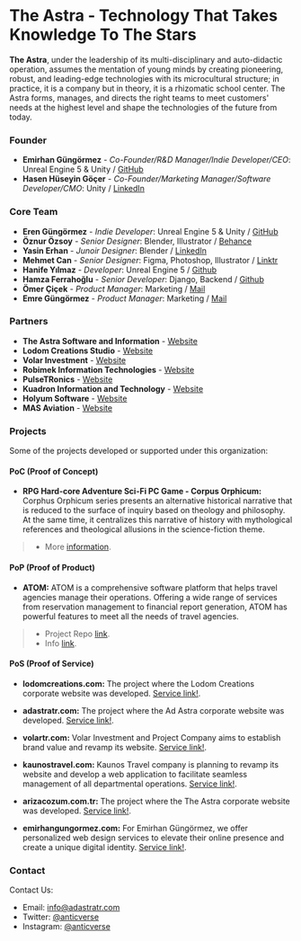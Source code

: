 # The Astra - Technology That Takes Knowledge To The Stars

**The Astra**, under the leadership of its multi-disciplinary and auto-didactic operation, assumes the mentation of young minds by creating pioneering, robust, and leading-edge technologies with its microcultural structure; in practice, it is a company but in theory, it is a rhizomatic school center. The Astra forms, manages, and directs the right teams to meet customers' needs at the highest level and shape the technologies of the future from today.

### Founder
- **Emirhan Güngörmez** - *Co-Founder/R&D Manager/Indie Developer/CEO*: Unreal Engine 5 & Unity / [GitHub](https://github.com/emirhangungormez)
- **Hasen Hüseyin Göçer** - *Co-Founder/Marketing Manager/Software Developer/CMO*: Unity / [LinkedIn](https://www.linkedin.com/in/hasengocer/)

### Core Team
- **Eren Güngörmez** - *Indie Developer*: Unreal Engine 5 & Unity / [GitHub](https://github.com/erengungormez)
- **Öznur Özsoy** - *Senior Designer*: Blender, Illustrator / [Behance](https://www.behance.net/znurzsoy)
- **Yasin Erhan** - *Junoir Designer*: Blender / [LinkedIn](https://www.linkedin.com/in/yasin-erhan/)
- **Mehmet Can** - *Senior Designer*: Figma, Photoshop, Illustrator / [Linktr](https://linktr.ee/canframe)
- **Hanife Yılmaz** - *Developer*: Unreal Engine 5 / [Github](https://github.com/MTMLYNX)
- **Hamza Ferrahoğlu** - *Senior Developer*: Django, Backend / [Github](https://github.com/npcHamza)
- **Ömer Çiçek** - *Product Manager*: Marketing / [Mail](mailto:omer@adastratr.com)
- **Emre Güngörmez** - *Product Manager*: Marketing / [Mail](mailto:emre@adastratr.com)

### Partners
- **The Astra Software and Information** - [Website](https://www.adastratr.com)
- **Lodom Creations Studio** - [Website](https://anticverse.github.io/lodom)
- **Volar Investment** - [Website](https://www.volartr.com)
- **Robimek Information Technologies** - [Website](https://www.robimek.com)
- **PulseTRonics** - [Website](https://pulsetronics.com.tr)
- **Kuadron Information and Technology** - [Website](https://www.kuadron.com)
- **Holyum Software** - [Website](https://www.holyum.com/)
- **MAS Aviation** - [Website](http://mashavacilik.com)

### Projects
Some of the projects developed or supported under this organization:

#### PoC (Proof of Concept)

- **RPG Hard-core Adventure Sci-Fi PC Game - Corpus Orphicum:** Corphus Orphicum series presents an alternative historical narrative that is reduced to the surface of inquiry based on theology and philosophy. At the same time, it centralizes this narrative of history with mythological references and theological allusions in the science-fiction theme.
>  - More [information](https://www.instagram.com/corpusorphicum/).
 
#### PoP (Proof of Product)
- **ATOM:** ATOM is a comprehensive software platform that helps travel agencies manage their operations. Offering a wide range of services from reservation management to financial report generation, ATOM has powerful features to meet all the needs of travel agencies.
>  - Project Repo [link](https://github.com/adastratr/atom).
>  - Info [link](https://adastratr.com/blog/atom).


#### PoS (Proof of Service)

- **lodomcreations.com:** The project where the Lodom Creations corporate website was developed. [Service link!](https://github.com/anticverse/lodom).

- **adastratr.com:** The project where the Ad Astra corporate website was developed. [Service link!](https://adastratr.com).
 
- **volartr.com:** Volar Investment and Project Company aims to establish brand value and revamp its website. [Service link!](https://volartr.com). 

- **kaunostravel.com:** Kaunos Travel company is planning to revamp its website and develop a web application to facilitate seamless management of all departmental operations. [Service link!](https://kaunostravel.com).
 
- **arizacozum.com.tr:** The project where the The Astra corporate website was developed. [Service link!](https://arizacozum.com.tr).
 
- **emirhangungormez.com:** For Emirhan Güngörmez, we offer personalized web design services to elevate their online presence and create a unique digital identity. [Service link!](https://emirhangungormez.com).

### Contact

Contact Us:

- Email: [info@adastratr.com](mailto:info@adastratr.com)
- Twitter: [@anticverse](https://twitter.com/anticverse)
- Instagram: [@anticverse](https://www.instagram.com/adastratr)
